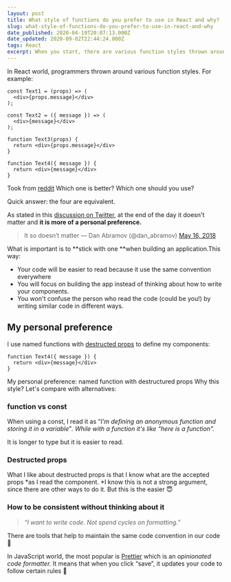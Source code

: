 ```yaml
---
layout: post
title: What style of functions do you prefer to use in React and why?
slug: what-style-of-functions-do-you-prefer-to-use-in-react-and-why
date_published: 2020-04-19T20:07:13.000Z
date_updated: 2020-09-02T22:44:24.000Z
tags: React
excerpt: When you start, there are various function styles thrown around… Which one should you use?
---
```


In React world, programmers thrown around various function styles. For example:

    const Text1 = (props) => (
      <div>{props.message}</div>
    );
    
    const Text2 = ({ message }) => (
      <div>{message}</div>
    );
    
    function Text3(props) {
      return <div>{props.message}</div>
    }
    
    function Text4({ message }) {
      return <div>{message}</div>
    }

Took from [reddit](https://www.reddit.com/r/reactjs/comments/fvd0h9/what_style_of_functions_do_you_prefer_to_use_in/) 
Which one is better? Which one should you use?

Quick answer: the four are equivalent.

As stated in this [discussion on Twitter](https://twitter.com/dan_abramov/status/996710899921686528), at the end of the day it doesn't matter and **it is more of a personal preference.**

> It so doesn’t matter
> &mdash; Dan Abramov (@dan_abramov) [May 16, 2018](https://twitter.com/dan_abramov/status/996710899921686528?ref_src=twsrc%5Etfw)

What is important is to **stick with one **when building an application.This way:

- Your code will be easier to read because it use the same convention everywhere
- You will focus on building the app instead of thinking about how to write your components.
- You won't confuse the person who read the code (could be you!) by writing similar code in different ways.

## My personal preference

I use named functions with [destructed props](https://developer.mozilla.org/en-US/docs/Web/JavaScript/Reference/Operators/Destructuring_assignment) to define my components:

    function Text4({ message }) {
      return <div>{message}</div>
    }

My personal preference: named function with destructured props
Why this style? Let's compare with alternatives:

### function vs const

When using a const, I read it as “*I'm defining an anonymous function and storing it in a variable*”*. *While with a function it's like “*here is a function*”*.*

It is longer to type but it is easier to read.

### Destructed props

What I like about destructed props is that I know what are the accepted props *as I read the component. *I know this is not a strong argument, since there are other ways to do it. But this is the easier 😇

### How to be consistent without thinking about it

> *“I want to write code. Not spend cycles on formatting.”*

There are tools that help to maintain the same code convention in our code 🥰 

In JavaScript world, the most popular is [Prettier](https://prettier.io) which is an *opinionated code formatter.* It means that when you click “save”, it updates your code to follow certain rules 🧙
